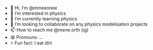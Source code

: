 - 👋 Hi, I’m @mmeennee
- 👀 I’m interested in physics
- 🌱 I’m currently learning physics
- 💞️ I’m looking to collaborate on any physics modelisation projects
- 📫 How to reach me @mene.orth (ig)
- 😄 Pronouns: ...
- ⚡ Fun fact: I eat dirt

<!---
mmeennee/mmeennee is a ✨ special ✨ repository because its `README.md` (this file) appears on your GitHub profile.
You can click the Preview link to take a look at your changes.
--->
